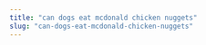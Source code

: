 ```yaml
---
title: "can dogs eat mcdonald chicken nuggets"
slug: "can-dogs-eat-mcdonald-chicken-nuggets"
---
```


